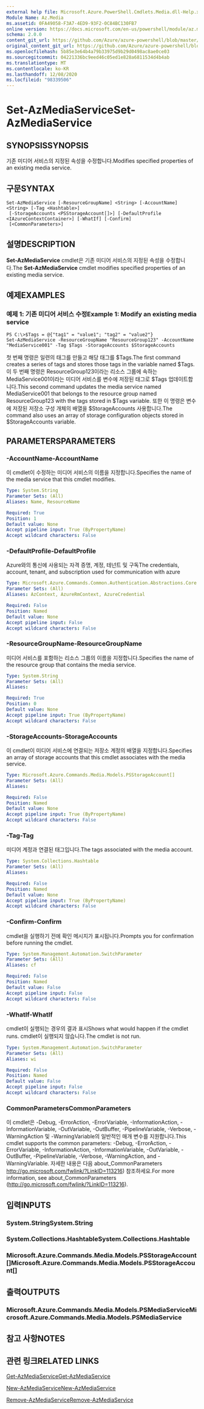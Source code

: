 ```yaml
---
external help file: Microsoft.Azure.PowerShell.Cmdlets.Media.dll-Help.xml
Module Name: Az.Media
ms.assetid: 0FA49058-F3A7-4ED9-93F2-0C84BC130FB7
online version: https://docs.microsoft.com/en-us/powershell/module/az.media/set-azmediaservice
schema: 2.0.0
content_git_url: https://github.com/Azure/azure-powershell/blob/master/src/Media/Media/help/Set-AzMediaService.md
original_content_git_url: https://github.com/Azure/azure-powershell/blob/master/src/Media/Media/help/Set-AzMediaService.md
ms.openlocfilehash: 5b85e3e64b4a79b33975d9b29d0498ac8ae0ce03
ms.sourcegitcommit: 04221336bc9eed46c05ed1e828a6811534d4b4ab
ms.translationtype: MT
ms.contentlocale: ko-KR
ms.lasthandoff: 12/08/2020
ms.locfileid: "98339506"
---
```

# <span data-ttu-id="f6d9e-101">Set-AzMediaService</span><span class="sxs-lookup"><span data-stu-id="f6d9e-101">Set-AzMediaService</span></span>

## <span data-ttu-id="f6d9e-102">SYNOPSIS</span><span class="sxs-lookup"><span data-stu-id="f6d9e-102">SYNOPSIS</span></span>
<span data-ttu-id="f6d9e-103">기존 미디어 서비스의 지정된 속성을 수정합니다.</span><span class="sxs-lookup"><span data-stu-id="f6d9e-103">Modifies specified properties of an existing media service.</span></span>

## <span data-ttu-id="f6d9e-104">구문</span><span class="sxs-lookup"><span data-stu-id="f6d9e-104">SYNTAX</span></span>

```
Set-AzMediaService [-ResourceGroupName] <String> [-AccountName] <String> [-Tag <Hashtable>]
 [-StorageAccounts <PSStorageAccount[]>] [-DefaultProfile <IAzureContextContainer>] [-WhatIf] [-Confirm]
 [<CommonParameters>]
```

## <span data-ttu-id="f6d9e-105">설명</span><span class="sxs-lookup"><span data-stu-id="f6d9e-105">DESCRIPTION</span></span>
<span data-ttu-id="f6d9e-106">**Set-AzMediaService** cmdlet은 기존 미디어 서비스의 지정된 속성을 수정합니다.</span><span class="sxs-lookup"><span data-stu-id="f6d9e-106">The **Set-AzMediaService** cmdlet modifies specified properties of an existing media service.</span></span>

## <span data-ttu-id="f6d9e-107">예제</span><span class="sxs-lookup"><span data-stu-id="f6d9e-107">EXAMPLES</span></span>

### <span data-ttu-id="f6d9e-108">예제 1: 기존 미디어 서비스 수정</span><span class="sxs-lookup"><span data-stu-id="f6d9e-108">Example 1: Modify an existing media service</span></span>
```
PS C:\>$Tags = @{"tag1" = "value1"; "tag2" = "value2"}
Set-AzMediaService -ResourceGroupName "ResourceGroup123" -AccountName "MediaService001" -Tag $Tags -StorageAccounts $StorageAccounts
```

<span data-ttu-id="f6d9e-109">첫 번째 명령은 일련의 태그를 만들고 해당 태그를 $Tags.</span><span class="sxs-lookup"><span data-stu-id="f6d9e-109">The first command creates a series of tags and stores those tags in the variable named $Tags.</span></span>
<span data-ttu-id="f6d9e-110">이 두 번째 명령은 ResourceGroup123이라는 리소스 그룹에 속하는 MediaService001이라는 미디어 서비스를 변수에 저장된 태그로 $Tags 업데이트합니다.</span><span class="sxs-lookup"><span data-stu-id="f6d9e-110">This second command updates the media service named MediaService001 that belongs to the resource group named ResourceGroup123 with the tags stored in $Tags variable.</span></span>
<span data-ttu-id="f6d9e-111">또한 이 명령은 변수에 저장된 저장소 구성 개체의 배열을 $StorageAccounts 사용합니다.</span><span class="sxs-lookup"><span data-stu-id="f6d9e-111">The command also uses an array of storage configuration objects stored in $StorageAccounts variable.</span></span>

## <span data-ttu-id="f6d9e-112">PARAMETERS</span><span class="sxs-lookup"><span data-stu-id="f6d9e-112">PARAMETERS</span></span>

### <span data-ttu-id="f6d9e-113">-AccountName</span><span class="sxs-lookup"><span data-stu-id="f6d9e-113">-AccountName</span></span>
<span data-ttu-id="f6d9e-114">이 cmdlet이 수정하는 미디어 서비스의 이름을 지정합니다.</span><span class="sxs-lookup"><span data-stu-id="f6d9e-114">Specifies the name of the media service that this cmdlet modifies.</span></span>

```yaml
Type: System.String
Parameter Sets: (All)
Aliases: Name, ResourceName

Required: True
Position: 1
Default value: None
Accept pipeline input: True (ByPropertyName)
Accept wildcard characters: False
```

### <span data-ttu-id="f6d9e-115">-DefaultProfile</span><span class="sxs-lookup"><span data-stu-id="f6d9e-115">-DefaultProfile</span></span>
<span data-ttu-id="f6d9e-116">Azure와의 통신에 사용되는 자격 증명, 계정, 테넌트 및 구독</span><span class="sxs-lookup"><span data-stu-id="f6d9e-116">The credentials, account, tenant, and subscription used for communication with azure</span></span>

```yaml
Type: Microsoft.Azure.Commands.Common.Authentication.Abstractions.Core.IAzureContextContainer
Parameter Sets: (All)
Aliases: AzContext, AzureRmContext, AzureCredential

Required: False
Position: Named
Default value: None
Accept pipeline input: False
Accept wildcard characters: False
```

### <span data-ttu-id="f6d9e-117">-ResourceGroupName</span><span class="sxs-lookup"><span data-stu-id="f6d9e-117">-ResourceGroupName</span></span>
<span data-ttu-id="f6d9e-118">미디어 서비스를 포함하는 리소스 그룹의 이름을 지정합니다.</span><span class="sxs-lookup"><span data-stu-id="f6d9e-118">Specifies the name of the resource group that contains the media service.</span></span>

```yaml
Type: System.String
Parameter Sets: (All)
Aliases:

Required: True
Position: 0
Default value: None
Accept pipeline input: True (ByPropertyName)
Accept wildcard characters: False
```

### <span data-ttu-id="f6d9e-119">-StorageAccounts</span><span class="sxs-lookup"><span data-stu-id="f6d9e-119">-StorageAccounts</span></span>
<span data-ttu-id="f6d9e-120">이 cmdlet이 미디어 서비스에 연결되는 저장소 계정의 배열을 지정합니다.</span><span class="sxs-lookup"><span data-stu-id="f6d9e-120">Specifies an array of storage accounts that this cmdlet associates with the media service.</span></span>

```yaml
Type: Microsoft.Azure.Commands.Media.Models.PSStorageAccount[]
Parameter Sets: (All)
Aliases:

Required: False
Position: Named
Default value: None
Accept pipeline input: True (ByPropertyName)
Accept wildcard characters: False
```

### <span data-ttu-id="f6d9e-121">-Tag</span><span class="sxs-lookup"><span data-stu-id="f6d9e-121">-Tag</span></span>
<span data-ttu-id="f6d9e-122">미디어 계정과 연결된 태그입니다.</span><span class="sxs-lookup"><span data-stu-id="f6d9e-122">The tags associated with the media account.</span></span>

```yaml
Type: System.Collections.Hashtable
Parameter Sets: (All)
Aliases:

Required: False
Position: Named
Default value: None
Accept pipeline input: True (ByPropertyName)
Accept wildcard characters: False
```

### <span data-ttu-id="f6d9e-123">-Confirm</span><span class="sxs-lookup"><span data-stu-id="f6d9e-123">-Confirm</span></span>
<span data-ttu-id="f6d9e-124">cmdlet을 실행하기 전에 확인 메시지가 표시됩니다.</span><span class="sxs-lookup"><span data-stu-id="f6d9e-124">Prompts you for confirmation before running the cmdlet.</span></span>

```yaml
Type: System.Management.Automation.SwitchParameter
Parameter Sets: (All)
Aliases: cf

Required: False
Position: Named
Default value: False
Accept pipeline input: False
Accept wildcard characters: False
```

### <span data-ttu-id="f6d9e-125">-WhatIf</span><span class="sxs-lookup"><span data-stu-id="f6d9e-125">-WhatIf</span></span>
<span data-ttu-id="f6d9e-126">cmdlet이 실행되는 경우의 결과 표시</span><span class="sxs-lookup"><span data-stu-id="f6d9e-126">Shows what would happen if the cmdlet runs.</span></span>
<span data-ttu-id="f6d9e-127">cmdlet이 실행되지 않습니다.</span><span class="sxs-lookup"><span data-stu-id="f6d9e-127">The cmdlet is not run.</span></span>

```yaml
Type: System.Management.Automation.SwitchParameter
Parameter Sets: (All)
Aliases: wi

Required: False
Position: Named
Default value: False
Accept pipeline input: False
Accept wildcard characters: False
```

### <span data-ttu-id="f6d9e-128">CommonParameters</span><span class="sxs-lookup"><span data-stu-id="f6d9e-128">CommonParameters</span></span>
<span data-ttu-id="f6d9e-129">이 cmdlet은 -Debug, -ErrorAction, -ErrorVariable, -InformationAction, -InformationVariable, -OutVariable, -OutBuffer, -PipelineVariable, -Verbose, -WarningAction 및 -WarningVariable의 일반적인 매개 변수를 지원합니다.</span><span class="sxs-lookup"><span data-stu-id="f6d9e-129">This cmdlet supports the common parameters: -Debug, -ErrorAction, -ErrorVariable, -InformationAction, -InformationVariable, -OutVariable, -OutBuffer, -PipelineVariable, -Verbose, -WarningAction, and -WarningVariable.</span></span> <span data-ttu-id="f6d9e-130">자세한 내용은 다음 about_CommonParameters http://go.microsoft.com/fwlink/?LinkID=113216) 참조하세요.</span><span class="sxs-lookup"><span data-stu-id="f6d9e-130">For more information, see about_CommonParameters (http://go.microsoft.com/fwlink/?LinkID=113216).</span></span>

## <span data-ttu-id="f6d9e-131">입력</span><span class="sxs-lookup"><span data-stu-id="f6d9e-131">INPUTS</span></span>

### <span data-ttu-id="f6d9e-132">System.String</span><span class="sxs-lookup"><span data-stu-id="f6d9e-132">System.String</span></span>

### <span data-ttu-id="f6d9e-133">System.Collections.Hashtable</span><span class="sxs-lookup"><span data-stu-id="f6d9e-133">System.Collections.Hashtable</span></span>

### <span data-ttu-id="f6d9e-134">Microsoft.Azure.Commands.Media.Models.PSStorageAccount[]</span><span class="sxs-lookup"><span data-stu-id="f6d9e-134">Microsoft.Azure.Commands.Media.Models.PSStorageAccount[]</span></span>

## <span data-ttu-id="f6d9e-135">출력</span><span class="sxs-lookup"><span data-stu-id="f6d9e-135">OUTPUTS</span></span>

### <span data-ttu-id="f6d9e-136">Microsoft.Azure.Commands.Media.Models.PSMediaService</span><span class="sxs-lookup"><span data-stu-id="f6d9e-136">Microsoft.Azure.Commands.Media.Models.PSMediaService</span></span>

## <span data-ttu-id="f6d9e-137">참고 사항</span><span class="sxs-lookup"><span data-stu-id="f6d9e-137">NOTES</span></span>

## <span data-ttu-id="f6d9e-138">관련 링크</span><span class="sxs-lookup"><span data-stu-id="f6d9e-138">RELATED LINKS</span></span>

[<span data-ttu-id="f6d9e-139">Get-AzMediaService</span><span class="sxs-lookup"><span data-stu-id="f6d9e-139">Get-AzMediaService</span></span>](./Get-AzMediaService.md)

[<span data-ttu-id="f6d9e-140">New-AzMediaService</span><span class="sxs-lookup"><span data-stu-id="f6d9e-140">New-AzMediaService</span></span>](./New-AzMediaService.md)

[<span data-ttu-id="f6d9e-141">Remove-AzMediaService</span><span class="sxs-lookup"><span data-stu-id="f6d9e-141">Remove-AzMediaService</span></span>](./Remove-AzMediaService.md)


